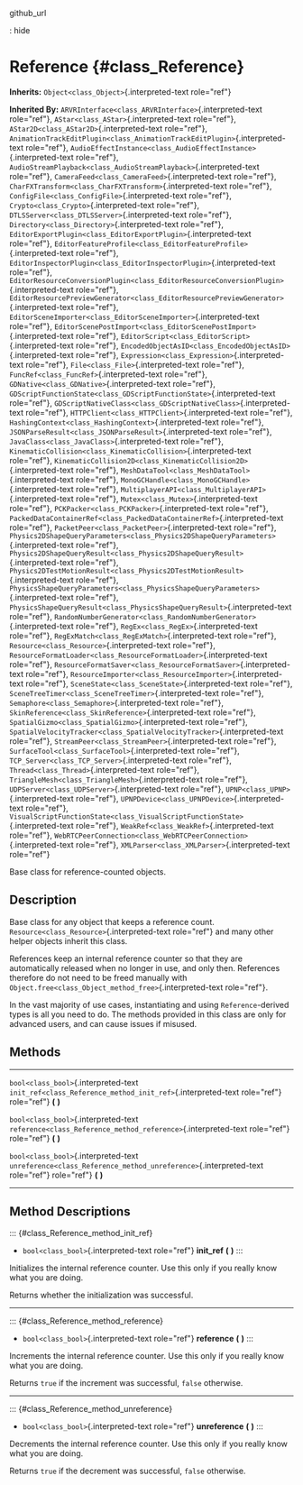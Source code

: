 github\_url

:   hide

Reference {#class_Reference}
=========

**Inherits:** `Object<class_Object>`{.interpreted-text role="ref"}

**Inherited By:** `ARVRInterface<class_ARVRInterface>`{.interpreted-text
role="ref"}, `AStar<class_AStar>`{.interpreted-text role="ref"},
`AStar2D<class_AStar2D>`{.interpreted-text role="ref"},
`AnimationTrackEditPlugin<class_AnimationTrackEditPlugin>`{.interpreted-text
role="ref"},
`AudioEffectInstance<class_AudioEffectInstance>`{.interpreted-text
role="ref"},
`AudioStreamPlayback<class_AudioStreamPlayback>`{.interpreted-text
role="ref"}, `CameraFeed<class_CameraFeed>`{.interpreted-text
role="ref"}, `CharFXTransform<class_CharFXTransform>`{.interpreted-text
role="ref"}, `ConfigFile<class_ConfigFile>`{.interpreted-text
role="ref"}, `Crypto<class_Crypto>`{.interpreted-text role="ref"},
`DTLSServer<class_DTLSServer>`{.interpreted-text role="ref"},
`Directory<class_Directory>`{.interpreted-text role="ref"},
`EditorExportPlugin<class_EditorExportPlugin>`{.interpreted-text
role="ref"},
`EditorFeatureProfile<class_EditorFeatureProfile>`{.interpreted-text
role="ref"},
`EditorInspectorPlugin<class_EditorInspectorPlugin>`{.interpreted-text
role="ref"},
`EditorResourceConversionPlugin<class_EditorResourceConversionPlugin>`{.interpreted-text
role="ref"},
`EditorResourcePreviewGenerator<class_EditorResourcePreviewGenerator>`{.interpreted-text
role="ref"},
`EditorSceneImporter<class_EditorSceneImporter>`{.interpreted-text
role="ref"},
`EditorScenePostImport<class_EditorScenePostImport>`{.interpreted-text
role="ref"}, `EditorScript<class_EditorScript>`{.interpreted-text
role="ref"},
`EncodedObjectAsID<class_EncodedObjectAsID>`{.interpreted-text
role="ref"}, `Expression<class_Expression>`{.interpreted-text
role="ref"}, `File<class_File>`{.interpreted-text role="ref"},
`FuncRef<class_FuncRef>`{.interpreted-text role="ref"},
`GDNative<class_GDNative>`{.interpreted-text role="ref"},
`GDScriptFunctionState<class_GDScriptFunctionState>`{.interpreted-text
role="ref"},
`GDScriptNativeClass<class_GDScriptNativeClass>`{.interpreted-text
role="ref"}, `HTTPClient<class_HTTPClient>`{.interpreted-text
role="ref"}, `HashingContext<class_HashingContext>`{.interpreted-text
role="ref"}, `JSONParseResult<class_JSONParseResult>`{.interpreted-text
role="ref"}, `JavaClass<class_JavaClass>`{.interpreted-text role="ref"},
`KinematicCollision<class_KinematicCollision>`{.interpreted-text
role="ref"},
`KinematicCollision2D<class_KinematicCollision2D>`{.interpreted-text
role="ref"}, `MeshDataTool<class_MeshDataTool>`{.interpreted-text
role="ref"}, `MonoGCHandle<class_MonoGCHandle>`{.interpreted-text
role="ref"}, `MultiplayerAPI<class_MultiplayerAPI>`{.interpreted-text
role="ref"}, `Mutex<class_Mutex>`{.interpreted-text role="ref"},
`PCKPacker<class_PCKPacker>`{.interpreted-text role="ref"},
`PackedDataContainerRef<class_PackedDataContainerRef>`{.interpreted-text
role="ref"}, `PacketPeer<class_PacketPeer>`{.interpreted-text
role="ref"},
`Physics2DShapeQueryParameters<class_Physics2DShapeQueryParameters>`{.interpreted-text
role="ref"},
`Physics2DShapeQueryResult<class_Physics2DShapeQueryResult>`{.interpreted-text
role="ref"},
`Physics2DTestMotionResult<class_Physics2DTestMotionResult>`{.interpreted-text
role="ref"},
`PhysicsShapeQueryParameters<class_PhysicsShapeQueryParameters>`{.interpreted-text
role="ref"},
`PhysicsShapeQueryResult<class_PhysicsShapeQueryResult>`{.interpreted-text
role="ref"},
`RandomNumberGenerator<class_RandomNumberGenerator>`{.interpreted-text
role="ref"}, `RegEx<class_RegEx>`{.interpreted-text role="ref"},
`RegExMatch<class_RegExMatch>`{.interpreted-text role="ref"},
`Resource<class_Resource>`{.interpreted-text role="ref"},
`ResourceFormatLoader<class_ResourceFormatLoader>`{.interpreted-text
role="ref"},
`ResourceFormatSaver<class_ResourceFormatSaver>`{.interpreted-text
role="ref"},
`ResourceImporter<class_ResourceImporter>`{.interpreted-text
role="ref"}, `SceneState<class_SceneState>`{.interpreted-text
role="ref"}, `SceneTreeTimer<class_SceneTreeTimer>`{.interpreted-text
role="ref"}, `Semaphore<class_Semaphore>`{.interpreted-text role="ref"},
`SkinReference<class_SkinReference>`{.interpreted-text role="ref"},
`SpatialGizmo<class_SpatialGizmo>`{.interpreted-text role="ref"},
`SpatialVelocityTracker<class_SpatialVelocityTracker>`{.interpreted-text
role="ref"}, `StreamPeer<class_StreamPeer>`{.interpreted-text
role="ref"}, `SurfaceTool<class_SurfaceTool>`{.interpreted-text
role="ref"}, `TCP_Server<class_TCP_Server>`{.interpreted-text
role="ref"}, `Thread<class_Thread>`{.interpreted-text role="ref"},
`TriangleMesh<class_TriangleMesh>`{.interpreted-text role="ref"},
`UDPServer<class_UDPServer>`{.interpreted-text role="ref"},
`UPNP<class_UPNP>`{.interpreted-text role="ref"},
`UPNPDevice<class_UPNPDevice>`{.interpreted-text role="ref"},
`VisualScriptFunctionState<class_VisualScriptFunctionState>`{.interpreted-text
role="ref"}, `WeakRef<class_WeakRef>`{.interpreted-text role="ref"},
`WebRTCPeerConnection<class_WebRTCPeerConnection>`{.interpreted-text
role="ref"}, `XMLParser<class_XMLParser>`{.interpreted-text role="ref"}

Base class for reference-counted objects.

Description
-----------

Base class for any object that keeps a reference count.
`Resource<class_Resource>`{.interpreted-text role="ref"} and many other
helper objects inherit this class.

References keep an internal reference counter so that they are
automatically released when no longer in use, and only then. References
therefore do not need to be freed manually with
`Object.free<class_Object_method_free>`{.interpreted-text role="ref"}.

In the vast majority of use cases, instantiating and using
`Reference`-derived types is all you need to do. The methods provided in
this class are only for advanced users, and can cause issues if misused.

Methods
-------

  -------------------------------------- ---------------------------------------------------------------------
  `bool<class_bool>`{.interpreted-text   `init_ref<class_Reference_method_init_ref>`{.interpreted-text
  role="ref"}                            role="ref"} **(** **)**

  `bool<class_bool>`{.interpreted-text   `reference<class_Reference_method_reference>`{.interpreted-text
  role="ref"}                            role="ref"} **(** **)**

  `bool<class_bool>`{.interpreted-text   `unreference<class_Reference_method_unreference>`{.interpreted-text
  role="ref"}                            role="ref"} **(** **)**
  -------------------------------------- ---------------------------------------------------------------------

Method Descriptions
-------------------

::: {#class_Reference_method_init_ref}
-   `bool<class_bool>`{.interpreted-text role="ref"} **init\_ref** **(**
    **)**
:::

Initializes the internal reference counter. Use this only if you really
know what you are doing.

Returns whether the initialization was successful.

------------------------------------------------------------------------

::: {#class_Reference_method_reference}
-   `bool<class_bool>`{.interpreted-text role="ref"} **reference** **(**
    **)**
:::

Increments the internal reference counter. Use this only if you really
know what you are doing.

Returns `true` if the increment was successful, `false` otherwise.

------------------------------------------------------------------------

::: {#class_Reference_method_unreference}
-   `bool<class_bool>`{.interpreted-text role="ref"} **unreference**
    **(** **)**
:::

Decrements the internal reference counter. Use this only if you really
know what you are doing.

Returns `true` if the decrement was successful, `false` otherwise.
